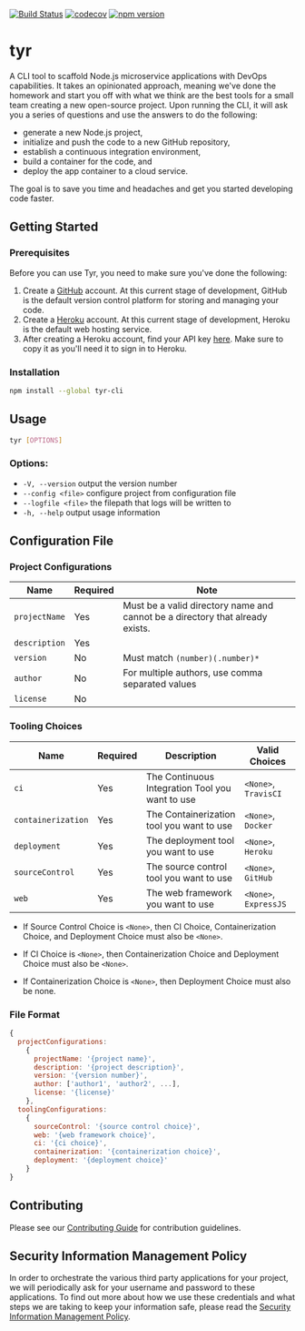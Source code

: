 [![Build Status](https://travis-ci.org/hammer-io/tyr.svg?branch=master)](https://travis-ci.org/hammer-io/tyr)
[![codecov](https://codecov.io/gh/hammer-io/tyr/branch/master/graph/badge.svg)](https://codecov.io/gh/hammer-io/tyr)
[![npm version](https://badge.fury.io/js/tyr-cli.svg)](https://badge.fury.io/js/tyr-cli)

# tyr

A CLI tool to scaffold Node.js microservice applications with DevOps capabilities. It
takes an opinionated approach, meaning we've done the homework and start you off with
what we think are the best tools for a small team creating a new open-source project. Upon
running the CLI, it will ask you a series of questions and use the answers to do the
following:

- generate a new Node.js project,
- initialize and push the code to a new GitHub repository,
- establish a continuous integration environment,
- build a container for the code, and
- deploy the app container to a cloud service.

The goal is to save you time and headaches and get you started developing code faster.


## Getting Started

### Prerequisites

Before you can use Tyr, you need to make sure you've done the following:

1. Create a [GitHub](https://github.com/) account. At this current stage of development,
   GitHub is the default version control platform for storing and managing your code.
2. Create a [Heroku](https://signup.heroku.com/) account. At this current stage of development, Heroku is the default web hosting service. 
3. After creating a Heroku account, find your API key [here](https://dashboard.heroku.com/account). Make sure to copy it as you'll need it to sign in to Heroku. 

### Installation

```bash
npm install --global tyr-cli
```


## Usage

```bash
tyr [OPTIONS]
```

### Options:
* `-V, --version`    output the version number
* `--config <file>`  configure project from configuration file
* `--logfile <file>` the filepath that logs will be written to
* `-h, --help`       output usage information

## Configuration File
### Project Configurations
| Name          | Required | Note                                                                           |
|---------------|----------|--------------------------------------------------------------------------------|
| `projectName` | Yes      | Must be a valid directory name and cannot be a directory that already exists.  |
| `description` | Yes      |                                                                                |
| `version`     | No       | Must match `(number)(.number)*`                                                |
| `author`      | No       | For multiple authors, use comma separated values                               |
| `license`     | No       |                                                                                |

### Tooling Choices
| Name               | Required | Description                                    | Valid Choices         |
|--------------------|----------|------------------------------------------------|-----------------------|
| `ci`               | Yes      | The Continuous Integration Tool you want to use | `<None>`, `TravisCI`  |
| `containerization` | Yes      | The Containerization tool you want to use      | `<None>`, `Docker`    |
| `deployment`       | Yes      | The deployment tool you want to use            | `<None>`, `Heroku`    |
| `sourceControl`    | Yes      | The source control tool you want to use        | `<None>`, `GitHub`    |
| `web`              | Yes      | The web framework you want to use              | `<None>`, `ExpressJS` |


* If Source Control Choice is `<None>`, then CI Choice, Containerization Choice, and Deployment 
Choice must also be `<None>`.

* If CI Choice is `<None>`, then Containerization Choice and Deployment Choice must also be `<None>`.

* If Containerization Choice is `<None>`, then Deployment Choice must also be none. 

### File Format
```javascript
{
  projectConfigurations:
    {
      projectName: '{project name}',
      description: '{project description}',
      version: '{version number}',
      author: ['author1', 'author2', ...],
      license: '{license}'
    },
  toolingConfigurations:
    {
      sourceControl: '{source control choice}',
      web: '{web framework choice}',
      ci: '{ci choice}',
      containerization: '{containerization choice}',
      deployment: '{deployment choice}'
    }
}
```


## Contributing

Please see our [Contributing Guide](https://github.com/hammer-io/tyr/blob/master/CONTRIBUTING.md)
for contribution guidelines.

## Security Information Management Policy

In order to orchestrate the various third party applications for your
project, we will periodically ask for your username and password to
these applications. To find out more about how we use these credentials
and what steps we are taking to keep your information safe, please read
the [Security Information Management Policy](https://github.com/hammer-io/tyr/blob/master/SECURITY_INFORMATION_MANAGEMENT_POLICY.md).
